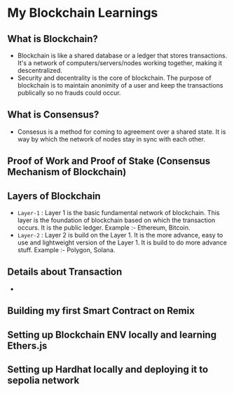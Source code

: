 # My Blockchain Learnings

## What is Blockchain?

- Blockchain is like a shared database or a ledger that stores transactions. It's a network of computers/servers/nodes working together, making it descentralized.
- Security and decentrality is  the core of blockchain. The purpose of blockchain is to maintain anonimity of a user and keep the transactions publically so no frauds could occur.

## What is Consensus?

- Consesus is a method for coming to agreement over a shared state. It is way by which the network of nodes stay in sync with each other.

## Proof of Work and Proof of Stake (Consensus Mechanism of Blockchain)



## Layers of Blockchain

- `Layer-1` : Layer 1 is the basic fundamental network of blockchain. This layer is the foundation of blockchain based on which the transaction occurs. It is the public ledger. Example :- Ethereum, Bitcoin.
- `Layer-2` : Layer 2 is build on the Layer 1. It is the more advance, easy to use and lightweight version of the Layer 1. It is build to do more advance stuff. Example :- Polygon, Solana.

## Details about Transaction

- 

## Building my first Smart Contract on Remix
## Setting up Blockchain ENV locally and learning Ethers.js
## Setting up Hardhat locally and deploying it to sepolia network
